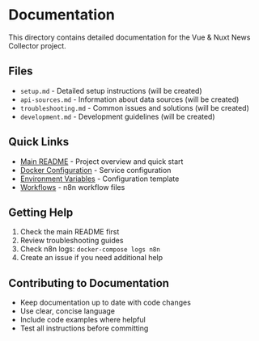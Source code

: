 # Documentation

This directory contains detailed documentation for the Vue & Nuxt News Collector project.

## Files

- `setup.md` - Detailed setup instructions (will be created)
- `api-sources.md` - Information about data sources (will be created)
- `troubleshooting.md` - Common issues and solutions (will be created)
- `development.md` - Development guidelines (will be created)

## Quick Links

- [Main README](../README.md) - Project overview and quick start
- [Docker Configuration](../docker-compose.yml) - Service configuration
- [Environment Variables](../.env.example) - Configuration template
- [Workflows](../workflows/) - n8n workflow files

## Getting Help

1. Check the main README first
2. Review troubleshooting guides
3. Check n8n logs: `docker-compose logs n8n`
4. Create an issue if you need additional help

## Contributing to Documentation

- Keep documentation up to date with code changes
- Use clear, concise language
- Include code examples where helpful
- Test all instructions before committing